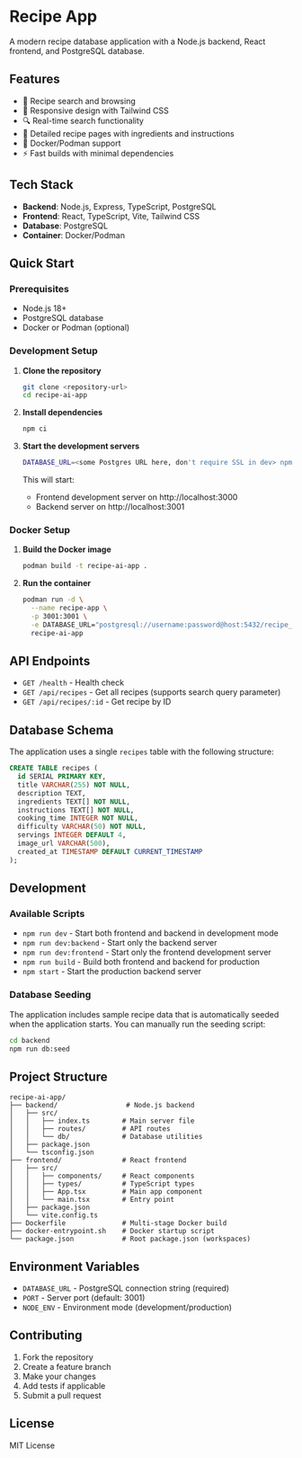 # Recipe App

A modern recipe database application with a Node.js backend, React frontend, and PostgreSQL database.

## Features

- 🍳 Recipe search and browsing
- 📱 Responsive design with Tailwind CSS
- 🔍 Real-time search functionality
- 📖 Detailed recipe pages with ingredients and instructions
- 🐳 Docker/Podman support
- ⚡ Fast builds with minimal dependencies

## Tech Stack

- **Backend**: Node.js, Express, TypeScript, PostgreSQL
- **Frontend**: React, TypeScript, Vite, Tailwind CSS
- **Database**: PostgreSQL
- **Container**: Docker/Podman

## Quick Start

### Prerequisites

- Node.js 18+
- PostgreSQL database
- Docker or Podman (optional)

### Development Setup

1. **Clone the repository**

   ```bash
   git clone <repository-url>
   cd recipe-ai-app
   ```

2. **Install dependencies**

   ```bash
   npm ci
   ```

3. **Start the development servers**

   ```bash
   DATABASE_URL=<some Postgres URL here, don't require SSL in dev> npm run dev
   ```

   This will start:

   - Frontend development server on http://localhost:3000
   - Backend server on http://localhost:3001

### Docker Setup

1. **Build the Docker image**

   ```bash
   podman build -t recipe-ai-app .
   ```

2. **Run the container**
   ```bash
   podman run -d \
     --name recipe-app \
     -p 3001:3001 \
     -e DATABASE_URL="postgresql://username:password@host:5432/recipe_db" \
     recipe-ai-app
   ```

## API Endpoints

- `GET /health` - Health check
- `GET /api/recipes` - Get all recipes (supports search query parameter)
- `GET /api/recipes/:id` - Get recipe by ID

## Database Schema

The application uses a single `recipes` table with the following structure:

```sql
CREATE TABLE recipes (
  id SERIAL PRIMARY KEY,
  title VARCHAR(255) NOT NULL,
  description TEXT,
  ingredients TEXT[] NOT NULL,
  instructions TEXT[] NOT NULL,
  cooking_time INTEGER NOT NULL,
  difficulty VARCHAR(50) NOT NULL,
  servings INTEGER DEFAULT 4,
  image_url VARCHAR(500),
  created_at TIMESTAMP DEFAULT CURRENT_TIMESTAMP
);
```

## Development

### Available Scripts

- `npm run dev` - Start both frontend and backend in development mode
- `npm run dev:backend` - Start only the backend server
- `npm run dev:frontend` - Start only the frontend development server
- `npm run build` - Build both frontend and backend for production
- `npm start` - Start the production backend server

### Database Seeding

The application includes sample recipe data that is automatically seeded when the application starts. You can manually run the seeding script:

```bash
cd backend
npm run db:seed
```

## Project Structure

```
recipe-ai-app/
├── backend/                 # Node.js backend
│   ├── src/
│   │   ├── index.ts        # Main server file
│   │   ├── routes/         # API routes
│   │   └── db/             # Database utilities
│   ├── package.json
│   └── tsconfig.json
├── frontend/               # React frontend
│   ├── src/
│   │   ├── components/     # React components
│   │   ├── types/          # TypeScript types
│   │   ├── App.tsx         # Main app component
│   │   └── main.tsx        # Entry point
│   ├── package.json
│   └── vite.config.ts
├── Dockerfile              # Multi-stage Docker build
├── docker-entrypoint.sh    # Docker startup script
└── package.json            # Root package.json (workspaces)
```

## Environment Variables

- `DATABASE_URL` - PostgreSQL connection string (required)
- `PORT` - Server port (default: 3001)
- `NODE_ENV` - Environment mode (development/production)

## Contributing

1. Fork the repository
2. Create a feature branch
3. Make your changes
4. Add tests if applicable
5. Submit a pull request

## License

MIT License
